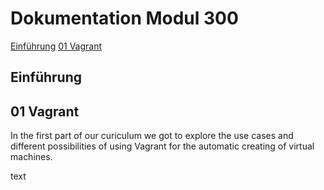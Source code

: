 # Dokumentation Modul 300
[Einführung](https://www.google.com)
[01 Vagrant](https://www.google.com)

## Einführung

## 01 Vagrant
In the first part of our curiculum we got to explore the use cases and different possibilities of using Vagrant for the automatic creating of virtual machines.

text